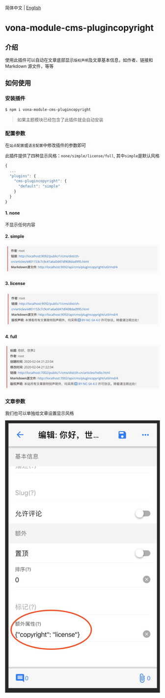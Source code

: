 简体中文 | [English](./README.md)

# vona-module-cms-plugincopyright

## 介绍

使用此插件可以自动在文章底部显示`版权声明`及文章基本信息，如作者、链接和 Markdown 源文件，等等

## 如何使用

### 安装插件

```bash
$ npm i vona-module-cms-plugincopyright
```

> 如果主题模块已经包含了此插件就会自动安装

### 配置参数

在`站点配置`或`语言配置`中修改插件的参数即可

此插件提供了四种显示风格：`none/simple/license/full`, 其中`simple`是默认风格

```javascript
{
  ...
  "plugins": {
    "cms-plugincopyright": {
      "default": "simple"
    }
  }
}
```

#### 1. none

不显示任何内容

#### 2. simple

![](./docs/zh-cn/assets/images/simple.png)

#### 3. license

![](./docs/zh-cn/assets/images/license.png)

#### 4. full

![](./docs/zh-cn/assets/images/full.png)

### 文章参数

我们也可以单独给文章设置显示风格

![](./docs/zh-cn/assets/images/article-extra.png)
